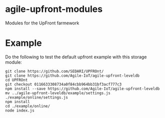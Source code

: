 # agile-upfront-modules
Modules for the UpFront farmework

# Example

Do the following to test the default upfront example with this storage module:

```
git clone https://github.com/SEDARI/UPFROnt/
git clone https://github.com/Agile-IoT/agile-upfront-leveldb
cd UPFROnt
git checkout 0116633308734a0f84cbb964bb31bf3acf777c3
npm install --save https://github.com/Agile-IoT/agile-upfront-leveldb
mv ../agile-upfront-leveldb/example/settings.js ./example/online/settings.js
npm install
cd ./example/online/
node index.js
```
